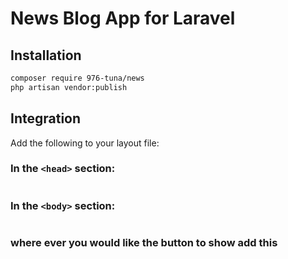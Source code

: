 # News Blog App for Laravel

## Installation

```bash
composer require 976-tuna/news
php artisan vendor:publish
```

## Integration

Add the following to your layout file:

### In the `<head>` section:
```html
```

### In the `<body>` section:
```javascript
```
### where ever you would like the button to show add this
```html 
```